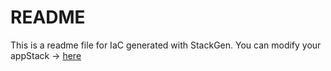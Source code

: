 # README
This is a readme file for IaC generated with StackGen.
You can modify your appStack -> [here](http://main.dev.stackgen.com/appstacks/d80b96ff-222e-405d-b24c-9254109f5fe6)

